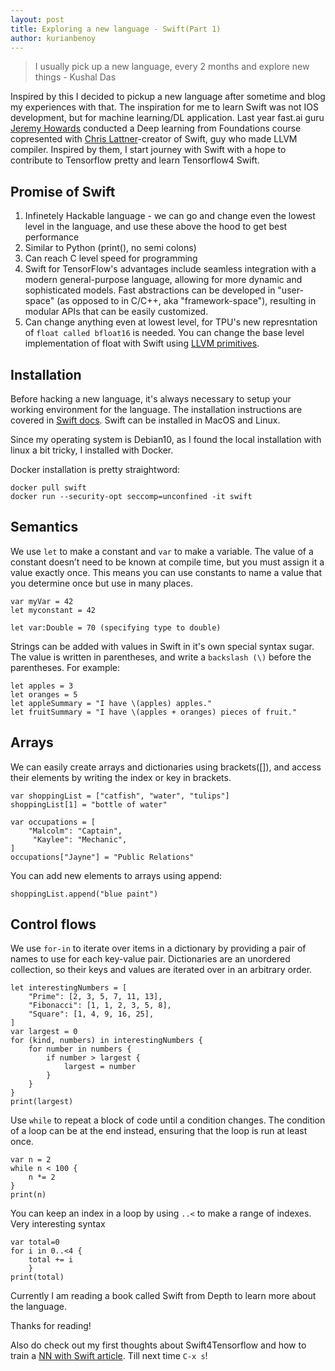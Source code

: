 ```yaml
---
layout: post
title: Exploring a new language - Swift(Part 1)
author: kurianbenoy
---
```


> I usually pick up a new language, every 2 months and explore new things - Kushal Das

Inspired by this I decided to pickup a new language after sometime and blog my experiences with that. The inspiration
for me to learn Swift was not IOS development, but for machine learning/DL application. Last year fast.ai guru [Jeremy Howards](twitter.com/jeremyphoward/)
conducted a Deep learning from Foundations course copresented with [Chris Lattner](https://twitter.com/clattner_llvm/)-creator of Swift, guy who made LLVM compiler. Inspired
by them, I start journey with Swift with a hope to contribute to Tensorflow pretty and learn Tensorflow4 Swift.

## Promise of Swift

1. Infinetely Hackable language - we can go and change even the lowest level in the language,
and use these above the hood to get best performance
2. Similar to Python (print(), no semi colons)
3. Can reach C level speed for programming
4.  Swift for TensorFlow's advantages include seamless integration with a modern general-purpose language, allowing for more dynamic and sophisticated models.
Fast abstractions can be developed in "user-space" (as opposed to in C/C++, aka "framework-space"), resulting in modular APIs that can be easily customized.
5. Can change anything even at lowest level, for TPU's new represntation of `float called bfloat16` is needed. You can change
the base level implementation of float with Swift using [LLVM primitives](https://llvm.org/).


## Installation 

Before hacking a new language, it's always necessary to setup your working environment for 
the language. The installation instructions are covered in [Swift
docs](https://swift.org/getting-started/#installing-swift). Swift can be installed in 
MacOS and Linux.

Since my operating system is Debian10, as I found the local installation with linux a bit tricky, I installed
with Docker.

Docker installation is pretty straightword:

```
docker pull swift
docker run --security-opt seccomp=unconfined -it swift
```
## Semantics

We use `let` to make a constant and `var` to make a variable. The value of a constant doesn’t need to be known at compile time,
but you must assign it a value exactly once. This means you can use constants to name a value that you determine once but use in many places.

```
var myVar = 42
let myconstant = 42

let var:Double = 70 (specifying type to double)
```

Strings can be added with values in Swift in it's own special syntax sugar. The value is written in  parentheses, and write a `backslash (\)` before the parentheses. For example:

```
let apples = 3
let oranges = 5
let appleSummary = "I have \(apples) apples."
let fruitSummary = "I have \(apples + oranges) pieces of fruit."
```

## Arrays

We can easily create arrays and dictionaries  using brackets([]), and access their elements by writing the index or key in brackets.

```
var shoppingList = ["catfish", "water", "tulips"]
shoppingList[1] = "bottle of water"

var occupations = [
    "Malcolm": "Captain",
     "Kaylee": "Mechanic",
]
occupations["Jayne"] = "Public Relations"
```
You can add new elements  to arrays using append:

```
shoppingList.append("blue paint")
```

## Control flows

We use `for-in` to iterate over items in a dictionary by providing a pair of names to use for each key-value pair.
Dictionaries are an unordered collection, so their keys and values are iterated over in an arbitrary order.

```
let interestingNumbers = [
    "Prime": [2, 3, 5, 7, 11, 13],
    "Fibonacci": [1, 1, 2, 3, 5, 8],
    "Square": [1, 4, 9, 16, 25],
]
var largest = 0
for (kind, numbers) in interestingNumbers {
    for number in numbers {
        if number > largest {
            largest = number
        }
    }
}
print(largest)
```
Use `while` to repeat a block of code until a condition changes. The condition of a loop can be at the end instead, ensuring that the loop is run at least once.

```
var n = 2
while n < 100 {
    n *= 2
}
print(n)
```

You can keep an index in a loop by using  `..<` to make a range of indexes. Very interesting syntax

```
var total=0
for i in 0..<4 {
    total += i
    }
print(total)
```

Currently I am reading a book called Swift from Depth to learn more about the language.

Thanks for reading!

Also do check out my first thoughts about Swift4Tensorflow and how to train a [NN with Swift article](https://kurianbenoy.github.io/2019-12-19-swift4tensorflowintro/). Till next time `C-x s`!